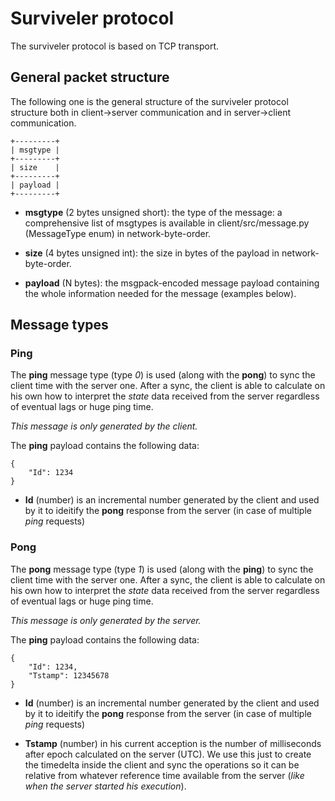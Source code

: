 # Surviveler protocol

The surviveler protocol is based on TCP transport.

## General packet structure

The following one is the general structure of the surviveler protocol structure
both in client->server communication and in server->client communication.

    +---------+
    | msgtype |
    +---------+
    | size    |
    +---------+
    | payload |
    +---------+

 * **msgtype** (2 bytes unsigned short): the type of the message: a
 comprehensive list of msgtypes is available in client/src/message.py
 (MessageType enum) in network-byte-order.

 * **size** (4 bytes unsigned int): the size in bytes of the payload in
 network-byte-order.

 * **payload** (N bytes): the msgpack-encoded message payload containing the
 whole information needed for the message (examples below).

## Message types

### Ping

The **ping** message type (type *0*) is used (along with the **pong**) to sync
the client time with the server one. After a sync, the client is able to
calculate on his own how to interpret the *state* data received from the server
regardless of eventual lags or huge ping time.

*This message is only generated by the client.*

The **ping** payload contains the following data:

    {
        "Id": 1234
    }

 * **Id** (number) is an incremental number generated by the client and used by
 it to ideitify the **pong** response from the server (in case of multiple
 *ping* requests)

### Pong

The **pong** message type (type *1*) is used (along with the **ping**) to sync
the client time with the server one. After a sync, the client is able to
calculate on his own how to interpret the *state* data received from the server
regardless of eventual lags or huge ping time.

*This message is only generated by the server.*

The **ping** payload contains the following data:

    {
        "Id": 1234,
        "Tstamp": 12345678
    }

 * **Id** (number) is an incremental number generated by the client and used by
 it to ideitify the **pong** response from the server (in case of multiple
 *ping* requests)

 * **Tstamp** (number) in his current acception is the number of milliseconds
 after epoch calculated on the server (UTC). We use this just to create the
 timedelta inside the client and sync the operations so it can be relative from
 whatever reference time available from the server (*like when the server
 started his execution*).
